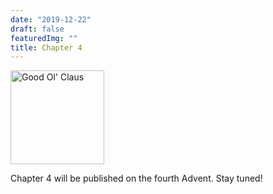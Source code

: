 ```yaml
---
date: "2019-12-22"
draft: false
featuredImg: ""
title: Chapter 4
---
```


<img src="/img/Santa Claus.png" alt="Good Ol' Claus" style="height:150px"/>

Chapter 4 will be published on the fourth Advent. Stay tuned!
